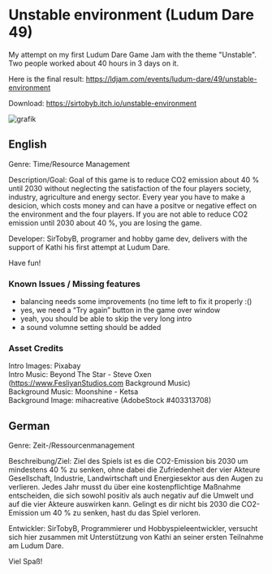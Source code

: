 # Unstable environment (Ludum Dare 49)

My attempt on my first Ludum Dare Game Jam with the theme "Unstable". Two people worked about 40 hours in 3 days on it.

Here is the final result: https://ldjam.com/events/ludum-dare/49/unstable-environment

Download: https://sirtobyb.itch.io/unstable-environment

![grafik](https://user-images.githubusercontent.com/26973123/136711990-efd0cca3-e10a-4036-a6e8-3561015d3f1e.png)

## English

Genre: Time/Resource Management

Description/Goal: Goal of this game is to reduce CO2 emission about 40 % until 2030 without neglecting the satisfaction of the four players society, industry, agriculture and energy sector. Every year you have to make a desicion, which costs money and can have a positve or negative effect on the environment and the four players. If you are not able to reduce CO2 emission until 2030 about 40 %, you are losing the game.

Developer: SirTobyB, programer and hobby game dev, delivers with the support of Kathi his first attempt at Ludum Dare.

Have fun!

### Known Issues / Missing features

- balancing needs some improvements (no time left to fix it properly :()
- yes, we need a “Try again” button in the game over window
- yeah, you should be able to skip the very long intro
- a sound volumne setting should be added

### Asset Credits

Intro Images: Pixabay  
Intro Music: Beyond The Star - Steve Oxen (https://www.FesliyanStudios.com Background Music)  
Background Music: Moonshine - Ketsa  
Background Image: mihacreative (AdobeStock #403313708)  

## German

Genre: Zeit-/Ressourcenmanagement

Beschreibung/Ziel: Ziel des Spiels ist es die CO2-Emission bis 2030 um mindestens 40 % zu senken, ohne dabei die Zufriedenheit der vier Akteure Gesellschaft, Industrie, Landwirtschaft und Energiesektor aus den Augen zu verlieren. Jedes Jahr musst du über eine kostenpflichtige Maßnahme entscheiden, die sich sowohl positiv als auch negativ auf die Umwelt und auf die vier Akteure auswirken kann. Gelingt es dir nicht bis 2030 die CO2-Emission um 40 % zu senken, hast du das Spiel verloren.

Entwickler: SirTobyB, Programmierer und Hobbyspieleentwickler, versucht sich hier zusammen mit Unterstützung von Kathi an seiner ersten Teilnahme am Ludum Dare.

Viel Spaß!

